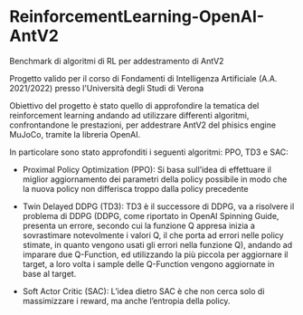 # ReinforcementLearning-OpenAI-AntV2
Benchmark di algoritmi di RL per addestramento di AntV2

Progetto valido per il corso di Fondamenti di Intelligenza Artificiale (A.A. 2021/2022) presso l'Università degli Studi di Verona

Obiettivo del progetto è stato quello di approfondire la tematica del reinforcement learning andando ad utilizzare differenti algoritmi, confrontandone le prestazioni, per addestrare AntV2 del phisics engine MuJoCo, tramite la libreria OpenAI.

In particolare sono stato approfonditi i seguenti algoritmi: PPO, TD3 e SAC:

- Proximal Policy Optimization (PPO): Si basa sull’idea di effettuare il miglior aggiornamento dei parametri della policy possibile in modo che la 
nuova policy non differisca troppo dalla policy precedente

- Twin Delayed DDPG (TD3): TD3 è il successore di DDPG, va a risolvere il problema di DDPG (DDPG, come riportato in OpenAI Spinning Guide, presenta un errore, secondo cui la funzione Q appresa 
inizia a sovrastimare notevolmente i valori Q, il che porta ad errori nelle policy stimate, in quanto vengono 
usati gli errori nella funzione Q), andando ad imparare due Q-Function, ed utilizzando la più piccola per aggiornare il target, a loro volta i sample delle Q-Function vengono aggiornate in base al target.

- Soft Actor Critic (SAC): L’idea dietro SAC è che non cerca solo di massimizzare i reward, ma anche l’entropia della policy.



